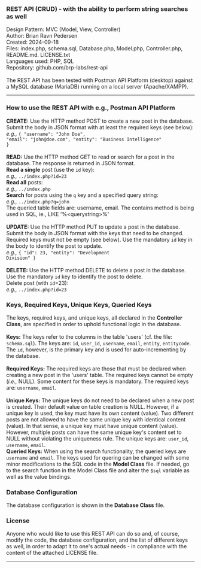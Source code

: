 <h3>REST API (CRUD) - with the ability to perform string searches as well</h3>
Design Pattern: MVC (Model, View, Controller)<br/>
Author: Brian Ravn Pedersen<br/>
Created: 2024-09-18<br/>
Files: index.php, schema.sql, Database.php, Model.php, Controller.php, README.md. LICENSE.txt<br/>
Languages used: PHP, SQL<br/>
Repository: github.com/brp-labs/rest-api<br/>
<br/>
The REST API has been tested with Postman API Platform (desktop) against a MySQL database (MariaDB) running on a local server (Apache/XAMPP).

<hr/>

<h3>How to use the REST API with e.g., Postman API Platform</h3>

<b>CREATE:</b> Use the HTTP method POST to create a new post in the database.<br/>
    Submit the body in JSON format with at least the required keys (see below):<br/>
      <i>e.g.,</i> <code>{ "username": "John Doe", "email": "john&#64;<!-- -->doe&#46;com", "entity": "Business Intelligence" }</code><br/>
<br/>
<b>READ:</b> Use the HTTP method GET to read or search for a post in the database. The response is returned in JSON format.<br/>
    <b>Read a single</b> post (use the <code>id</code> key):<br/>
    <i>e.g.,</i> <code>../index.php?id=23</code><br/>
    <b>Read all</b> posts:<br/>
      <i>e.g.,</i> <code>../index.php</code><br/>
    <b>Search</b> for posts using the <code>q</code> key and a specified query string:<br/>
      <i>e.g.,</i> <code>../index.php?q=john</code><br/>
      The queried table fields are: username, email. The contains method is being used in SQL, ie., LIKE '%<querystring\>%'<br/>
<br/>
<b>UPDATE:</b> Use the HTTP method PUT to update a post in the database.<br/>
    Submit the body in JSON format with the keys that need to be changed. Required keys must not be empty (see below). Use the mandatory <code>id</code> key in the body to identify the post to update.<br/>
      <i>e.g.,</i> <code>{ "id": 23, "entity": "Development Division" }</code><br/>
<br/>
<b>DELETE:</b> Use the HTTP method DELETE to delete a post in the database. Use the mandatory <code>id</code> key to identify the post to delete.<br/>
    Delete post (with <code>id</code>=23):<br/>
      <i>e.g.,</i> <code>../index.php?id=23</code>

<h3>Keys, Required Keys, Unique Keys, Queried Keys</h3>
The keys, required keys, and unique keys, all declared in the <b>Controller Class</b>, are specified in order to uphold functional logic in the database.<br/> 

<br/>
<b>Keys:</b> The keys refer to the columns in the table 'users' (cf. the file: <code>schema.sql</code>). The keys are: <code>id</code>, <code>user_id</code>, <code>username</code>, <code>email</code>, <code>entity</code>, <code>entitycode</code>. The <code>id</code>, however, is the primary key and is used for auto-incrementing by the database.<br/>

<br/>
<b>Required Keys:</b> The required keys are those that must be declared when creating a new post in the 'users' table. The required keys cannot be empty (<i>i.e.,</i> NULL). Some content for these keys is mandatory. The required keys are: <code>username</code>, <code>email</code>.<br/>

<br/>
<b>Unique Keys:</b> The unique keys do not need to be declared when a new post is created. Their default value on table creation is NULL. However, if a unique key is used, the key must have its own content (value). Two different posts are not allowed to have the same unique key with identical content (value). In that sense, a unique key must have unique content (value). However, multiple posts can have the same unique key's content set to NULL without violating the uniqueness rule. The unique keys are:  <code>user_id</code>, <code>username</code>, <code>email</code>.

<br/> 
<b>Queried Keys:</b> When using the search functionality, the queried keys are <code>username</code> and <code>email</code>. The keys used for quering can be changed with some minor modifications to the SQL code in the <b>Model Class</b> file. If needed, go to the search function in the Model Class file and alter the <code>$sql</code> variable as well as the value bindings.

<br/>
<h3>Database Configuration</h3>
The database configuration is shown in the <b>Database Class</b> file.

<br/>
<h3>License</h3>
Anyone who would like to use this REST API can do so and, of course, modify the code, the database configuration, and the list of different keys as well, in order to adapt it to one's actual needs - in compliance with the content of the attached LICENSE file.

<br/>
<hr/>

